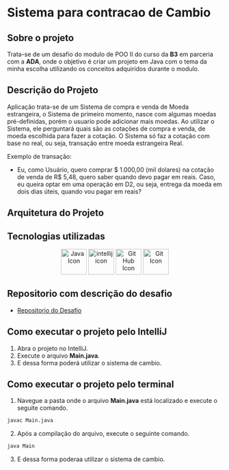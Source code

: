 # Sistema para contracao de Cambio

## Sobre o projeto
Trata-se de um desafio do modulo de POO II do curso da **B3** em parceria com a **ADA**, onde o objetivo é criar um projeto em Java com o tema da minha escolha utilizando os conceitos adquiridos durante o modulo.

## Descrição do Projeto
Aplicação trata-se de um Sistema de compra e venda de Moeda estrangeira, o Sistema de primeiro momento, nasce com algumas moedas pré-definidas, porém o usuario pode adicionar mais moedas. Ao utilizar o Sistema, ele perguntará quais são as cotações de compra e venda, de moeda escolhida para fazer a cotação. O Sistema só faz a cotação com base no real, ou seja, transação entre moeda estrangeira Real.

Exemplo de transação:

- Eu, como Usuário, quero comprar $ 1.000,00 (mil dolares) na cotação de venda de R$ 5,48, quero saber quando devo pagar em reais. Caso, eu queira optar em uma operação em D2, ou seja, entrega da moeda em dois dias úteis, quando vou pagar em reais?

## Arquitetura do Projeto

## Tecnologias utilizadas
<p align="center">
<img src="https://user-images.githubusercontent.com/25181517/117201156-9a724800-adec-11eb-9a9d-3cd0f67da4bc.png" alt="Java Icon" width="60px" height="60px">
<img src="https://user-images.githubusercontent.com/25181517/192108890-200809d1-439c-4e23-90d3-b090cf9a4eea.png" alt="intellij icon" width="60px" height="60px">
<img src="https://user-images.githubusercontent.com/25181517/192108374-8da61ba1-99ec-41d7-80b8-fb2f7c0a4948.png" alt="Git Hub Icon" width="60px" height="60px">
<img src="https://user-images.githubusercontent.com/25181517/192108372-f71d70ac-7ae6-4c0d-8395-51d8870c2ef0.png" alt="Git Icon" width="60px" height="60px">
</p>

## Repositorio com descrição do desafio
- [Repositorio do Desafio](https://gist.github.com/rafarocha/6bbc76e474a54c439966db449b5ed19a)

## Como executar o projeto pelo IntelliJ
1. Abra o projeto no IntelliJ.
2. Execute o arquivo **Main.java**.
3. E dessa forma poderá utilizar o sistema de cambio.

## Como executar o projeto pelo terminal
1. Navegue a pasta onde o arquivo **Main.java** está localizado e execute o seguite comando.
```cmd
javac Main.java
```
2. Após a compilação do arquivo, execute o seguinte comando.
```cmd
java Main
```
3. E dessa forma poderaa utilizar o sistema de cambio.



